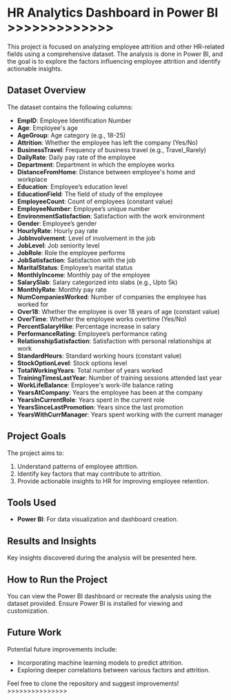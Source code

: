 # HR Analytics Dashboard in Power BI >>>>>>>>>>>>>

This project is focused on analyzing employee attrition and other HR-related fields using a comprehensive dataset. 
The analysis is done in Power BI, and the goal is to explore the factors influencing employee attrition and identify actionable insights.

## Dataset Overview

The dataset contains the following columns:
- **EmpID**: Employee Identification Number
- **Age**: Employee's age
- **AgeGroup**: Age category (e.g., 18-25)
- **Attrition**: Whether the employee has left the company (Yes/No)
- **BusinessTravel**: Frequency of business travel (e.g., Travel_Rarely)
- **DailyRate**: Daily pay rate of the employee
- **Department**: Department in which the employee works
- **DistanceFromHome**: Distance between employee's home and workplace
- **Education**: Employee’s education level
- **EducationField**: The field of study of the employee
- **EmployeeCount**: Count of employees (constant value)
- **EmployeeNumber**: Employee’s unique number
- **EnvironmentSatisfaction**: Satisfaction with the work environment
- **Gender**: Employee’s gender
- **HourlyRate**: Hourly pay rate
- **JobInvolvement**: Level of involvement in the job
- **JobLevel**: Job seniority level
- **JobRole**: Role the employee performs
- **JobSatisfaction**: Satisfaction with the job
- **MaritalStatus**: Employee’s marital status
- **MonthlyIncome**: Monthly pay of the employee
- **SalarySlab**: Salary categorized into slabs (e.g., Upto 5k)
- **MonthlyRate**: Monthly pay rate
- **NumCompaniesWorked**: Number of companies the employee has worked for
- **Over18**: Whether the employee is over 18 years of age (constant value)
- **OverTime**: Whether the employee works overtime (Yes/No)
- **PercentSalaryHike**: Percentage increase in salary
- **PerformanceRating**: Employee’s performance rating
- **RelationshipSatisfaction**: Satisfaction with personal relationships at work
- **StandardHours**: Standard working hours (constant value)
- **StockOptionLevel**: Stock options level
- **TotalWorkingYears**: Total number of years worked
- **TrainingTimesLastYear**: Number of training sessions attended last year
- **WorkLifeBalance**: Employee's work-life balance rating
- **YearsAtCompany**: Years the employee has been at the company
- **YearsInCurrentRole**: Years spent in the current role
- **YearsSinceLastPromotion**: Years since the last promotion
- **YearsWithCurrManager**: Years spent working with the current manager

## Project Goals

The project aims to:
1. Understand patterns of employee attrition.
2. Identify key factors that may contribute to attrition.
3. Provide actionable insights to HR for improving employee retention.

## Tools Used
- **Power BI**: For data visualization and dashboard creation.

## Results and Insights

Key insights discovered during the analysis will be presented here.

## How to Run the Project

You can view the Power BI dashboard or recreate the analysis using the dataset provided. Ensure Power BI is installed for viewing and customization.

## Future Work

Potential future improvements include:
- Incorporating machine learning models to predict attrition.
- Exploring deeper correlations between various factors and attrition.

Feel free to clone the repository and suggest improvements! >>>>>>>>>>>>>>>
